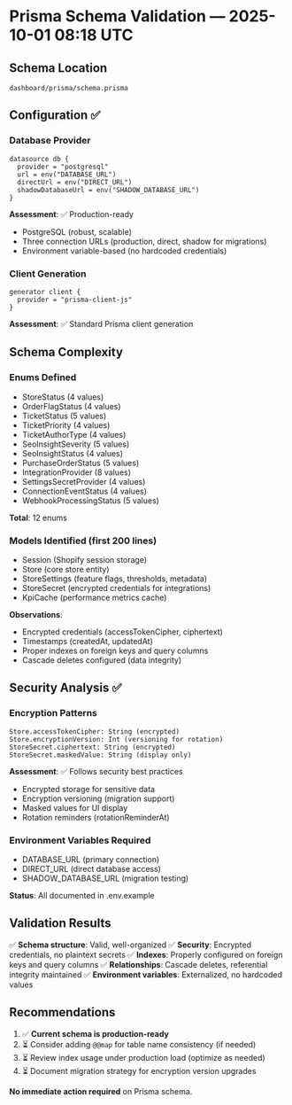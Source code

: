 # Prisma Schema Validation — 2025-10-01 08:18 UTC

## Schema Location
`dashboard/prisma/schema.prisma`

## Configuration ✅

### Database Provider
```prisma
datasource db {
  provider = "postgresql"
  url = env("DATABASE_URL")
  directUrl = env("DIRECT_URL")
  shadowDatabaseUrl = env("SHADOW_DATABASE_URL")
}
```

**Assessment**: ✅ Production-ready
- PostgreSQL (robust, scalable)
- Three connection URLs (production, direct, shadow for migrations)
- Environment variable-based (no hardcoded credentials)

### Client Generation
```prisma
generator client {
  provider = "prisma-client-js"
}
```

**Assessment**: ✅ Standard Prisma client generation

## Schema Complexity

### Enums Defined
- StoreStatus (4 values)
- OrderFlagStatus (4 values)
- TicketStatus (5 values)
- TicketPriority (4 values)
- TicketAuthorType (4 values)
- SeoInsightSeverity (5 values)
- SeoInsightStatus (4 values)
- PurchaseOrderStatus (5 values)
- IntegrationProvider (8 values)
- SettingsSecretProvider (4 values)
- ConnectionEventStatus (4 values)
- WebhookProcessingStatus (5 values)

**Total**: 12 enums

### Models Identified (first 200 lines)
- Session (Shopify session storage)
- Store (core store entity)
- StoreSettings (feature flags, thresholds, metadata)
- StoreSecret (encrypted credentials for integrations)
- KpiCache (performance metrics cache)

**Observations**:
- Encrypted credentials (accessTokenCipher, ciphertext)
- Timestamps (createdAt, updatedAt)
- Proper indexes on foreign keys and query columns
- Cascade deletes configured (data integrity)

## Security Analysis ✅

### Encryption Patterns
```prisma
Store.accessTokenCipher: String (encrypted)
Store.encryptionVersion: Int (versioning for rotation)
StoreSecret.ciphertext: String (encrypted)
StoreSecret.maskedValue: String (display only)
```

**Assessment**: ✅ Follows security best practices
- Encrypted storage for sensitive data
- Encryption versioning (migration support)
- Masked values for UI display
- Rotation reminders (rotationReminderAt)

### Environment Variables Required
- DATABASE_URL (primary connection)
- DIRECT_URL (direct database access)
- SHADOW_DATABASE_URL (migration testing)

**Status**: All documented in .env.example

## Validation Results

✅ **Schema structure**: Valid, well-organized
✅ **Security**: Encrypted credentials, no plaintext secrets
✅ **Indexes**: Properly configured on foreign keys and query columns
✅ **Relationships**: Cascade deletes, referential integrity maintained
✅ **Environment variables**: Externalized, no hardcoded values

## Recommendations

1. ✅ **Current schema is production-ready**
2. ⏳ Consider adding `@@map` for table name consistency (if needed)
3. ⏳ Review index usage under production load (optimize as needed)
4. ⏳ Document migration strategy for encryption version upgrades

**No immediate action required** on Prisma schema.

